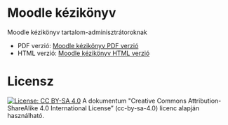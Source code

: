 # Moodle kézikönyv
Moodle kézikönyv tartalom-adminisztrátoroknak

* PDF verzió: [Moodle kézikönyv PDF verzió](moodle-kezikonyv.pdf)
* HTML verzió: [Moodle kézikönyv HTML verzió](moodle-kezikonyv.html)

# Licensz

[![License: CC BY-SA 4.0](https://img.shields.io/badge/License-CC%20BY--SA%204.0-lightgrey.svg)](https://creativecommons.org/licenses/by-sa/4.0/)
A dokumentum "Creative Commons Attribution-ShareAlike 4.0 International License” (cc-by-sa-4.0) licenc alapján használható.
